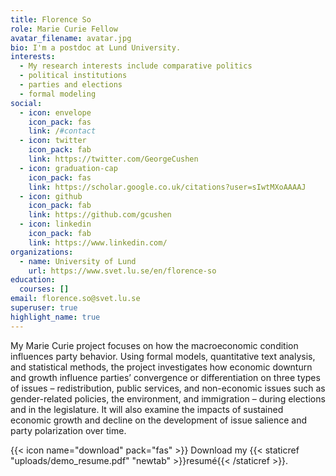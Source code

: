 ```yaml
---
title: Florence So
role: Marie Curie Fellow
avatar_filename: avatar.jpg
bio: I'm a postdoc at Lund University.
interests:
  - My research interests include comparative politics
  - political institutions
  - parties and elections
  - formal modeling
social:
  - icon: envelope
    icon_pack: fas
    link: /#contact
  - icon: twitter
    icon_pack: fab
    link: https://twitter.com/GeorgeCushen
  - icon: graduation-cap
    icon_pack: fas
    link: https://scholar.google.co.uk/citations?user=sIwtMXoAAAAJ
  - icon: github
    icon_pack: fab
    link: https://github.com/gcushen
  - icon: linkedin
    icon_pack: fab
    link: https://www.linkedin.com/
organizations:
  - name: University of Lund
    url: https://www.svet.lu.se/en/florence-so
education:
  courses: []
email: florence.so@svet.lu.se
superuser: true
highlight_name: true
---
```

My Marie Curie project focuses on how the macroeconomic condition influences party behavior. Using formal models, quantitative text analysis, and statistical methods, the project investigates how economic downturn and growth influence parties’ convergence or differentiation on three types of issues – redistribution, public services, and non-economic issues such as gender-related policies, the environment, and immigration – during elections and in the legislature. It will also examine the impacts of sustained economic growth and decline on the development of issue salience and party polarization over time.

{{< icon name="download" pack="fas" >}} Download my {{< staticref "uploads/demo_resume.pdf" "newtab" >}}resumé{{< /staticref >}}.